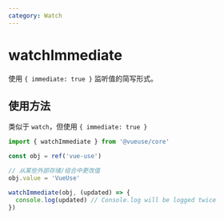 ```yaml
---
category: Watch
---
```


# watchImmediate

使用 `{ immediate: true }` 监听值的简写形式。

## 使用方法

类似于 `watch`，但使用 `{ immediate: true }`

```ts
import { watchImmediate } from '@vueuse/core'

const obj = ref('vue-use')

// 从某些外部存储/组合中更改值
obj.value = 'VueUse'

watchImmediate(obj, (updated) => {
  console.log(updated) // Console.log will be logged twice
})
```

